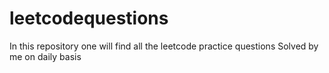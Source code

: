 # leetcodequestions
In this repository one will find all the leetcode practice questions Solved  by me on daily basis
